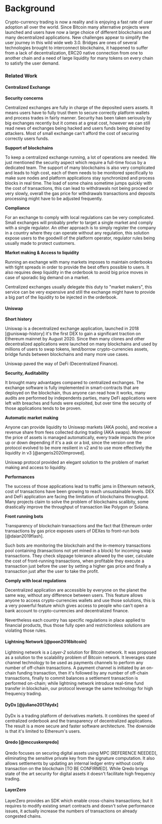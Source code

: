 # Background

Crypto-currency trading is now a reality and is enjoying a fast rate of user adoption all over the world. Since Bitcoin many alternative projects were launched and users have now a large choice of different blockchains and many decentralized applications. New challenges appear to simplify the user journey in this wild wide web 3.0. Bridges are ones of several technologies brought to interconnect blockchains, it happened to suffer from a lack of decentralization, ERC20 native connection from one to another chain and a need of large liquidity for many tokens on every chain to satisfy the user demand.

### Related Work

#### Centralized Exchange

**Security concerns**

Centralized exchanges are fully in charge of the deposited users assets. It means users have to fully trust them to secure correctly platform wallets and process trades in fairly manner. Security has been taken seriously by big exchanges recently but it comes at a great cost, however we can still read news of exchanges being hacked and users funds being drained by attackers. Most of small exchange can't afford the cost of securing correctly users funds.

**Support of blockchains**

To keep a centralized exchange running, a lot of operations are needed. We just mentioned the security aspect which require a full-time focus by a dedicated team. The support of many blockchains is also very complicated and leads to high cost, each of them needs to be monitored specifically to make sure nodes and platform applications stay synchronized and process blocks in real time. The load of some chains sometime jumps quickly with the cost of transactions, this can lead to withdrawals not being proceed or very slowly, overall the gas price for withdrawals transactions and deposits processing might have to be adjusted frequently.

**Compliance**

For an exchange to comply with local regulations can be very complicated. Small exchanges will probably prefer to target a single market and comply with a single regulator. An other approach is to simply register the company in a country where they can operate without any regulation, this solution expose users to the goodwill of the platform operator, regulator rules being usually made to protect customers.

**Market making & Access to liquidity**

Running an exchange with many markets imposes to maintain orderbooks with tight spreads in order to provide the best offers possible to users. It also requires deep liquidity in the orderbook to avoid big price moves in case of sporadic big demand on a market.

Centralized exchanges usually delegate this duty to "market makers", this service can be very expensive and still the exchange might have to provide a big part of the liquidity to be injected in the orderbook.

#### Uniswap

**Short history**

Uniswap is a decentralized exchange application, launched in 2018 \[@uniswap-history] it's the first DEX to gain a significant traction on Ethereum mainnet by August 2020. Since then many clones and other decentralized applications were launched on many blockchains and used by millions of users to swap tokens, lend/borrow crypto-currencies assets, bridge funds between blockchains and many more use cases.

Uniswap paved the way of DeFi (Decentralized Finance).

**Security, Auditability**

It brought many advantages compared to centralized exchanges. The exchange software is fully implemented in smart-contracts that are deployed on the blockchain, thus anyone can read how it works, many audits are performed by independents parties, many DeFi applications were left with breaches and funds were exploited, but over time the security of those applications tends to be proven.

**Automatic market making**

Anyone can provide liquidity to Uniswap markets (AKA pools), and receive a revenue share from fees collected during trading (AKA swaps). Moreover the price of assets is managed automatically, every trade impacts the price up or down depending if it's a ask or a bid, since the version one the protocol evolved to be more resilient in v2 and to use more effectively the liquidity in v3 \[@angeris2020improved].

Uniswap protocol provided an elegant solution to the problem of market making and access to liquidity.

**Performances**

The success of those applications lead to traffic jams in Ethereum network, cost of transactions have been growing to reach unsustainable levels. DEX and DeFi application are facing the limitation of blockchains throughput. Many projects claim to solve the problem of blockchains scalibity, some drastically improve the throughput of transaction like Polygon or Solana.

**Front running bots**

Transparency of blockchain transactions and the fact that Ethereum order transactions by gas price exposes users of DEXes to front-run bots \[@daian2019flash].

Such bots are monitoring the blockchain and the in-memory transactions pool containing (transactions not yet mined in a block) for incoming swap transactions. They check slippage tolerance allowed by the user, calculate the cost of front-running transactions, when profitable they execute a transaction just before the user by setting a higher gas price and finally a transaction just after the user to take the profit.

**Comply with local regulations**

Decentralized application are accessible by everyone on the planet the same way, without any difference between users. This feature allows anyone to access crypto-currencies wallets and use those solutions, this is a very powerful feature which gives access to people who can't open a bank account to crypto-currencies and decentralized finance.

Nevertheless each country has specific regulations in place applied to financial products, thus those fully open and restrictionless solutions are violating those rules.

#### Lightning Network \[@poon2016bitcoin]

Lightning network is a _Layer-2_ solution for Bitcoin network. It was proposed as a solution to the scalability problem of Bitcoin network. It leverages state channel technology to be used as payments channels to perform any number of off-chain transactions. A payment channel is initiated by an on-chain funding transaction, then it's followed by any number of off-chain transactions, finally to commit balances a settlement transaction is performed on-chain; while lightning network introduce real-time fund transfer in blockchain, our protocol leverage the same technology for high frequency trading.

#### DyDx \[@juliano2017dydx]

DyDx is a trading platform of derivatives markets. It combines the speed of centralized orderbook and the transparency of decentralized applications. The result is a more secure and faster software architecture. The downside is that it's limited to Ethereum's users.

#### Qredo \[@mccuskerqredo]

Qredo focuses on securing digital assets using MPC \[REFERENCE NEEDED], eliminating the sensitive private key from the signature computation. It also allows settlements by updating an internal ledger entry without costly transaction on the blockchain \[TO BE CONFIRMED]. While Qredo brings state of the art security for digital assets it doesn't facilitate high frequency trading.

#### LayerZero

LayerZero provides an SDK which enable cross-chains transactions; but it requires to modify existing smart contracts and doesn't solve performance issues, it actually increase the numbers of transactions on already congested chains.

### &#x20;<a href="#_udybe2pc46jg" id="_udybe2pc46jg"></a>
